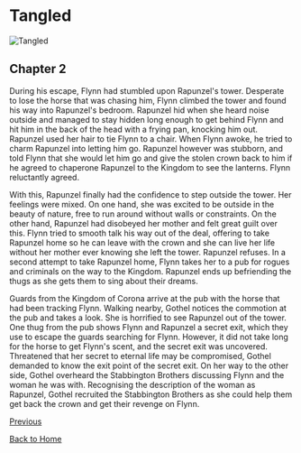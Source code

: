 # Tangled

![Tangled](https://ohmy.disney.com/wp-content/uploads/2013/07/Tangled-Header.jpg)

## Chapter 2


During his escape, Flynn had stumbled upon Rapunzel's tower. Desperate to lose the horse that was chasing him, Flynn climbed the tower and found his way into Rapunzel's bedroom. Rapunzel hid when she heard noise outside and managed to stay hidden long enough to get behind Flynn and hit him in the back of the head with a frying pan, knocking him out. Rapunzel used her hair to tie Flynn to a chair. When Flynn awoke, he tried to charm Rapunzel into letting him go. Rapunzel however was stubborn, and told Flynn that she would let him go and give the stolen crown back to him if he agreed to chaperone Rapunzel to the Kingdom to see the lanterns. Flynn reluctantly agreed.

With this, Rapunzel finally had the confidence to step outside the tower. Her feelings were mixed. On one hand, she was excited to be outside in the beauty of nature, free to run around without walls or constraints. On the other hand, Rapunzel had disobeyed her mother and felt great guilt over this. Flynn tried to smooth talk his way out of the deal, offering to take Rapunzel home so he can leave with the crown and she can live her life without her mother ever knowing she left the tower. Rapunzel refuses. In a second attempt to take Rapunzel home, Flynn takes her to a pub for rogues and criminals on the way to the Kingdom. Rapunzel ends up befriending the thugs as she gets them to sing about their dreams.

Guards from the Kingdom of Corona arrive at the pub with the horse that had been tracking Flynn. Walking nearby, Gothel notices the commotion at the pub and takes a look. She is horrified to see Rapunzel out of the tower. One thug from the pub shows Flynn and Rapunzel a secret exit, which they use to escape the guards searching for Flynn. However, it did not take long for the horse to get Flynn's scent, and the secret exit was uncovered. Threatened that her secret to eternal life may be compromised, Gothel demanded to know the exit point of the secret exit. On her way to the other side, Gothel overheard the Stabbington Brothers discussing Flynn and the woman he was with. Recognising the description of the woman as Rapunzel, Gothel recruited the Stabbington Brothers as she could help them get back the crown and get their revenge on Flynn.


[Previous](Chapter01.md)

[Back to Home](https://b00096684.github.io/github-story-2019/)